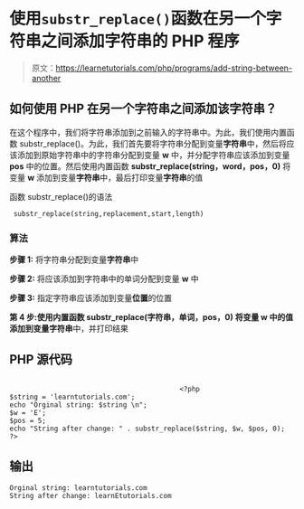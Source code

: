 # 使用`substr_replace()`函数在另一个字符串之间添加字符串的 PHP 程序

> 原文：<https://learnetutorials.com/php/programs/add-string-between-another>

## 如何使用 PHP 在另一个字符串之间添加该字符串？

在这个程序中，我们将字符串添加到之前输入的字符串中。为此，我们使用内置函数 substr_replace()。为此，我们首先要将字符串分配到变量**字符串**中，然后将应该添加到原始字符串中的字符串分配到变量 **w** 中，并分配字符串应该添加到变量 **pos** 中的位置。然后使用内置函数 **substr_replace(string，word，pos，0)** 将变量 **w** 添加到变量**字符串**中，最后打印变量**字符串**的值

函数 substr_replace()的语法

```
 substr_replace(string,replacement,start,length) 

```

### 算法

**步骤 1:** 将字符串分配到变量**字符串**中

**步骤 2:** 将应该添加到字符串中的单词分配到变量 **w** 中

**步骤 3:** 指定字符串应该添加到变量**位置**的位置

**第 4 步:**使用内置函数 **substr_replace(字符串，单词，pos，0)** 将变量 **w** 中的值添加到变量**字符串**中，并打印结果

## PHP 源代码

```

                                          <?php
$string = 'learntutorials.com';
echo "Orginal string: $string \n";
$w = 'E';
$pos = 5;
echo "String after change: " . substr_replace($string, $w, $pos, 0);
?>

```

## 输出

```
Orginal string: learntutorials.com
String after change: learnEtutorials.com
```